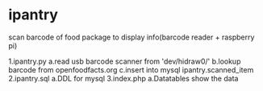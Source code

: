 # ipantry
scan barcode of food package to display info(barcode reader + raspberry pi)

1.ipantry.py
  a.read usb barcode scanner from 'dev/hidraw0/'
  b.lookup barcode from openfoodfacts.org
  c.insert into mysql ipantry.scanned_item
2.ipantry.sql
  a.DDL for mysql
3.index.php
  a.Datatables show the data
